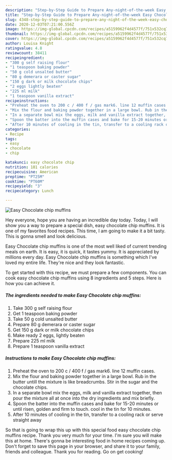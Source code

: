 ```yaml
---
description: "Step-by-Step Guide to Prepare Any-night-of-the-week Easy Chocolate chip muffins"
title: "Step-by-Step Guide to Prepare Any-night-of-the-week Easy Chocolate chip muffins"
slug: 4348-step-by-step-guide-to-prepare-any-night-of-the-week-easy-chocolate-chip-muffins
date: 2020-12-03T07:21:00.556Z
image: https://img-global.cpcdn.com/recipes/a5159962f4d4577f/751x532cq70/easy-chocolate-chip-muffins-recipe-main-photo.jpg
thumbnail: https://img-global.cpcdn.com/recipes/a5159962f4d4577f/751x532cq70/easy-chocolate-chip-muffins-recipe-main-photo.jpg
cover: https://img-global.cpcdn.com/recipes/a5159962f4d4577f/751x532cq70/easy-chocolate-chip-muffins-recipe-main-photo.jpg
author: Louisa Knight
ratingvalue: 4.8
reviewcount: 38411
recipeingredient:
- "300 g self raising flour"
- "1 teaspoon baking powder"
- "50 g cold unsalted butter"
- "80 g demerara or caster sugar"
- "150 g dark or milk chocolate chips"
- "2 eggs lightly beaten"
- "225 ml milk"
- "1 teaspoon vanilla extract"
recipeinstructions:
- "Preheat the oven to 200 c / 400 f / gas mark6. line 12 muffin cases."
- "Mix the flour and baking powder together in a large bowl. Rub in the butter untill the mixture is like breadcrumbs. Stir in the sugar and the chocolate chips."
- "In a separate bowl mix the eggs, milk and vanilla extract together, then pour the mixture all at once into the dry ingredients and mix briefly."
- "Spoon the batter into the muffin cases and bake for 15-20 minutes or until risen, golden and firm to touch. cool in the tin for 10 minutes."
- "After 10 minutes of cooling in the tin, transfer to a cooling rack or serve straight away"
categories:
- Recipe
tags:
- easy
- chocolate
- chip

katakunci: easy chocolate chip 
nutrition: 181 calories
recipecuisine: American
preptime: "PT25M"
cooktime: "PT60M"
recipeyield: "3"
recipecategory: Lunch

---
```



![Easy Chocolate chip muffins](https://img-global.cpcdn.com/recipes/a5159962f4d4577f/751x532cq70/easy-chocolate-chip-muffins-recipe-main-photo.jpg)

Hey everyone, hope you are having an incredible day today. Today, I will show you a way to prepare a special dish, easy chocolate chip muffins. It is one of my favorites food recipes. This time, I am going to make it a bit tasty. This is gonna smell and look delicious.

Easy Chocolate chip muffins is one of the most well liked of current trending meals on earth. It is easy, it is quick, it tastes yummy. It is appreciated by millions every day. Easy Chocolate chip muffins is something which I've loved my entire life. They're nice and they look fantastic.




To get started with this recipe, we must prepare a few components. You can cook easy chocolate chip muffins using 8 ingredients and 5 steps. Here is how you can achieve it.

<!--inarticleads1-->

##### The ingredients needed to make Easy Chocolate chip muffins:

1. Take 300 g self raising flour
1. Get 1 teaspoon baking powder
1. Take 50 g cold unsalted butter
1. Prepare 80 g demerara or caster sugar
1. Get 150 g dark or milk chocolate chips
1. Make ready 2 eggs, lightly beaten
1. Prepare 225 ml milk
1. Prepare 1 teaspoon vanilla extract




<!--inarticleads2-->

##### Instructions to make Easy Chocolate chip muffins:

1. Preheat the oven to 200 c / 400 f / gas mark6. line 12 muffin cases.
1. Mix the flour and baking powder together in a large bowl. Rub in the butter untill the mixture is like breadcrumbs. Stir in the sugar and the chocolate chips.
1. In a separate bowl mix the eggs, milk and vanilla extract together, then pour the mixture all at once into the dry ingredients and mix briefly.
1. Spoon the batter into the muffin cases and bake for 15-20 minutes or until risen, golden and firm to touch. cool in the tin for 10 minutes.
1. After 10 minutes of cooling in the tin, transfer to a cooling rack or serve straight away




So that is going to wrap this up with this special food easy chocolate chip muffins recipe. Thank you very much for your time. I'm sure you will make this at home. There's gonna be interesting food in home recipes coming up. Don't forget to save this page in your browser, and share it to your family, friends and colleague. Thank you for reading. Go on get cooking!
